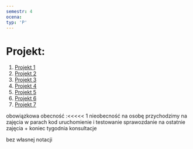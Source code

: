 ```yaml
---
semestr: 4
ocena: 
typ: 'P'
---
```


# Projekt:
1. [Projekt 1](/Notatki/Semestr%204/Organizacja%20i%20architektura%20komputerów/Projekt/Projekt%201/Projekt%201.md)
2. [Projekt 2](/Notatki/Semestr%204/Organizacja%20i%20architektura%20komputerów/Projekt/Projekt%202/Projekt%202.md)
3. [Projekt 3](/Notatki/Semestr%204/Organizacja%20i%20architektura%20komputerów/Projekt/Projekt%203/Projekt%203.md)
4. [Projekt 4](/Notatki/Semestr%204/Organizacja%20i%20architektura%20komputerów/Projekt/Projekt%204/Projekt%204.md)
5. [Projekt 5](/Notatki/Semestr%204/Organizacja%20i%20architektura%20komputerów/Projekt/Projekt%205/Projekt%205.md)
6. [Projekt 6](/Notatki/Semestr%204/Organizacja%20i%20architektura%20komputerów/Projekt/Projekt%206/Projekt%206.md)
7. [Projekt 7](/Notatki/Semestr%204/Organizacja%20i%20architektura%20komputerów/Projekt/Projekt%207/Projekt%207.md)


obowiązkowa obecność  :<<<<< 1 nieobecność na osobę
przychodzimy na zajęcia w parach
kod uruchomienie i testowanie
sprawozdanie na ostatnie zajęcia + koniec tygodnia
konsultacje


bez własnej notacji
